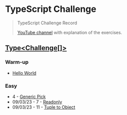 # TypeScript Challenge
> TypeScript Challenge  Record
>
> [YouTube channel](https://www.youtube.com/@MichiganTypeScript) with explanation of the exercises.

## [Type<Challenge[]>](https://github.com/type-challenges/type-challenges)

### Warm-up
- [Hello World](https://github.com/type-challenges/type-challenges/issues/24347)

### Easy
- 4 - [Generic Pick](https://github.com/type-challenges/type-challenges/issues/24437)
- 09/03/23 - 7 - [Readonly](https://github.com/type-challenges/type-challenges/issues/24720)
- 09/03/23 - 11 - [Tuple to Object](https://github.com/type-challenges/type-challenges/issues/24725)
